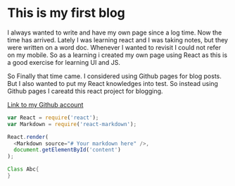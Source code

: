 # This is my first blog

I always wanted to write and have my own page since a log time. Now the time has arrived.
Lately I was learning react and I was taking notes, but they were written on a word doc. Whenever I wanted to revisit I could not refer on my mobile. So as a learning i created my own page using React as this is a good exercise for learning UI and JS.

So Finally that time came. I considered using Github pages for blog posts. But I also wanted to put my React knowledges into test.
So instead using Github pages I careatd this react project for blogging.

[Link to my Github account ](https://github.com/hegdevishwa)

```js hljs javascript
var React = require('react');
var Markdown = require('react-markdown');

React.render(
  <Markdown source="# Your markdown here" />,
  document.getElementById('content')
);
```
````java
Class Abc{
}
````
